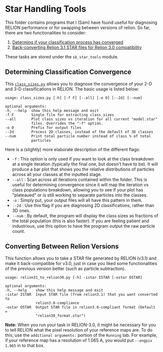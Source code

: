 # Star Handling Tools

This folder contains programs that I (Sam) have found useful for diagnosing RELION performance or for swapping between versions of relion. So far, there are two functionalities to consider:

 1. [Determing if your classification process has converged](#determining-classification-convergence)
 2. [Back-converting Relion 3.1 STAR files for Relion 3.0 compatibility](#converting-between-relion-versions)

These tasks are stored under the `sb_star_tools` module.

## Determining Classification Convergence

This [`class_sizes.py`](https://github.com/Luger-Lab/Cryo-EM/blob/master/star_tools/class_sizes.py) allows you to diagnose the convergence of your 2-D and 3-D classifications in RELION. The basic usage is listed below:

    usage: class_sizes.py [-h] [-f F] [--all] [-o O] [--2d] [--num]

    optional arguments:
    -h, --help  show this help message and exit
    -f F        Single file for extracting class sizes
    --all       Plot class sizes vs iteration for all current "model.star"
                files. Overrides the "-f" option.
    -o O        Prefix for output files
    --2d        Process 2D classes, instead of the default of 3D classes
    --num       Print total particle number instead of class % of total
                particles

Here is a (slightly) more elaborate description of the different flags:
  * `-f` : This option is only used if you want to look at the class breakdown at a single iteration (typically the final one, but doesn't have to be). It will produce a bar plot that shows you the relative distributions of particles across all your classes at the inputted stage.
  * `--all` : Scan across all iterations contained within the folder. This is useful for determining convergence since it will map the iteration vs class populations breakdown, allowing you to see if your plot has "plateaued" or is still working to separate particles into the classes.
  * `-o` : Simply put, your output files will all have this pattern in them.
  * `--2d` : Use this flag if you are diagnosing 2D classifications, rather than 3D ones.
  * `--num` : By default, the program will display the class sizes as fractions of the total population (this is also faster). If you are feeling patient and industrious, use this option to have the program output the raw particle count.

## Converting Between Relion Versions

This function allows you to take a STAR file generated by RELION (v3.1) and make it back-compatible for v3.0, just in case you liked some functionalities of the previous version better (such as particle subtraction).

    usage: relion31_to_relion30.py [-h] -istar ISTAR [-ostar OSTAR]

    optional arguments:
    -h, --help    show this help message and exit
    -istar ISTAR  Input STAR file (from relion3.1) that you want converted to
                  relion3.0-compliance
    -ostar OSTAR  Output STAR file in relion3.0-compliant format (Default =
                  "relion30_format.star")

**Note:** When you run your task in RELION-3.0, it might be necessary for you to tell RELION what the pixel resolution of your reference maps are. To do this, use the `additional arguments:` portion of the `Running` tab. For example, if your reference map has a resolution of 1.065 A, you would put ``--angpix 1.065`` in to that box.
